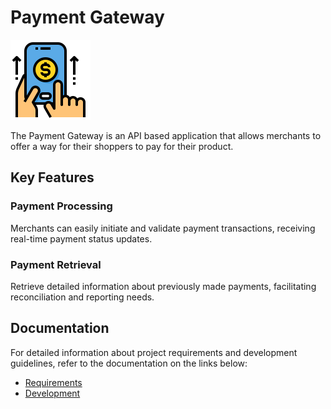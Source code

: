 # Payment Gateway

<img src="docs/assets/icon.png" width="128" width="128">

The Payment Gateway is an API based application that allows merchants to offer a way for their shoppers to pay for their product.

## Key Features

### Payment Processing
Merchants can easily initiate and validate payment transactions, receiving real-time payment status updates.

### Payment Retrieval
Retrieve detailed information about previously made payments, facilitating reconciliation and reporting needs.

## Documentation
For detailed information about project requirements and development guidelines, refer to the documentation on the links below:

- [Requirements](docs/requirements.md)
- [Development](docs/development.md)
